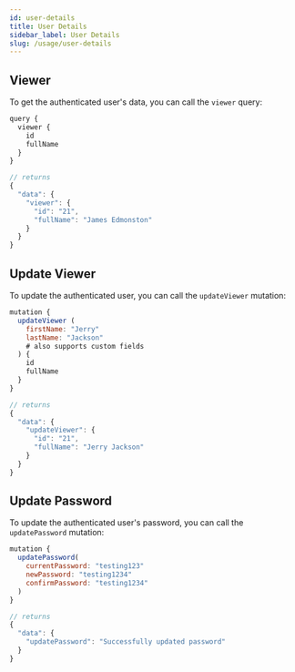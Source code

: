 ```yaml
---
id: user-details
title: User Details
sidebar_label: User Details
slug: /usage/user-details
---
```


## Viewer

To get the authenticated user's data, you can call the `viewer` query:

```javascript
query {
  viewer {
    id
    fullName
  }
}

// returns
{
  "data": {
    "viewer": {
      "id": "21",
      "fullName": "James Edmonston"
    }
  }
}
```

## Update Viewer

To update the authenticated user, you can call the `updateViewer` mutation:

```javascript
mutation {
  updateViewer (
    firstName: "Jerry"
    lastName: "Jackson"
    # also supports custom fields
  ) {
    id
    fullName
  }
}

// returns
{
  "data": {
    "updateViewer": {
      "id": "21",
      "fullName": "Jerry Jackson"
    }
  }
}
```

## Update Password

To update the authenticated user's password, you can call the `updatePassword` mutation:

```javascript
mutation {
  updatePassword(
    currentPassword: "testing123"
    newPassword: "testing1234"
    confirmPassword: "testing1234"
  )
}

// returns
{
  "data": {
    "updatePassword": "Successfully updated password"
  }
}
```
